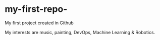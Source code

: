my-first-repo-
==============

My first project created in Github

My interests are music, painting, DevOps, Machine Learning & Robotics. 
